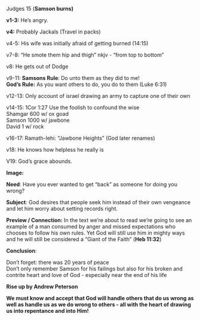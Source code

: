 Judges 15 (**Samson burns)**

**v1-3:** He’s angry.

**v4:** Probably Jackals (Travel in packs)

v4-5: His wife was initially afraid of getting burned (14:15)

v7-8: “He smote them hip and thigh” nkjv \- “from top to bottom”

v8: He gets out of Dodge

v9-11: **Samsons Rule**: Do unto them as they did to me\!  
	**God’s Rule:** As you want others to do, you do to them (Luke 6:31)

v12-13: Only account of israel drawing an army to capture one of their own

v14-15: 1Cor 1:27 Use the foolish to confound the wise  
	Shamgar 600 w/ ox goad  
	Samson 1000 w/ jawbone  
	David 1 w/ rock

v16-17: Ramath-lehi: “Jawbone Heights” (God later renames)

v18: He knows how helpless he really is

V19: God’s grace abounds.

**Image:** 

**Need**: Have you ever wanted to get “back” as someone for doing you wrong?

**Subject**: God desires that people seek him instead of their own vengeance and let him worry about setting records right. 

**Preview / Connection:** In the text we’re about to read we’re going to see an example of a man consumed by anger and missed expectations who chooses to follow his own rules. Yet God will still use him in mighty ways and he will still be considered a “Giant of the Faith” (**Heb 11:32**)

**Conclusion**:

Don’t forget: there was 20 years of peace  
Don’t only remember Samson for his failings but also for his broken and contrite heart and love of God \- especially near the end of his life

**Rise up by Andrew Peterson**

**We must know and accept that God will handle others that do us wrong as well as handle us as we do wrong to others \- all with the heart of drawing us into repentance and into Him\!** 